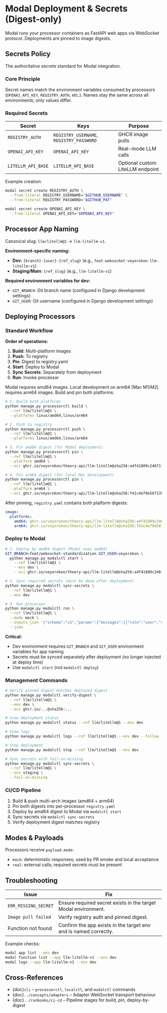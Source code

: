 # Modal Deployment & Secrets (Digest-only)

Modal runs your processor containers as FastAPI web apps via WebSocket protocol. Deployments are pinned to image digests.

## Secrets Policy

The authoritative secrets standard for Modal integration.

### Core Principle

Secret names match the environment variables consumed by processors (`OPENAI_API_KEY`, `REGISTRY_AUTH`, etc.). Names stay the same across all environments; only values differ.

### Required Secrets

| Secret | Keys | Purpose |
|--------|------|---------|
| `REGISTRY_AUTH` | `REGISTRY_USERNAME`, `REGISTRY_PASSWORD` | GHCR image pulls |
| `OPENAI_API_KEY` | `OPENAI_API_KEY` | Real-mode LLM calls |
| `LITELLM_API_BASE` | `LITELLM_API_BASE` | Optional custom LiteLLM endpoint |

Example creation:

```bash
modal secret create REGISTRY_AUTH \
  --from-literal REGISTRY_USERNAME="$GITHUB_USERNAME" \
  --from-literal REGISTRY_PASSWORD="$GITHUB_PAT"

modal secret create OPENAI_API_KEY \
  --from-literal OPENAI_API_KEY="$OPENAI_API_KEY"
```

## Processor App Naming

Canonical slug: `llm/litellm@1` → `llm-litellm-v1`.

**Environment-specific naming:**
- **Dev**: `{branch}-{user}-{ref_slug}` (e.g., `feat-websocket-veyorokon-llm-litellm-v1`)
- **Staging/Main**: `{ref_slug}` (e.g., `llm-litellm-v1`)

**Required environment variables for dev:**
- `GIT_BRANCH`: Git branch name (configured in Django development settings)
- `GIT_USER`: Git username (configured in Django development settings)

## Deploying Processors

### Standard Workflow

**Order of operations:**
1. **Build**: Multi-platform images
2. **Push**: To registry
3. **Pin**: Digest to registry.yaml
4. **Start**: Deploy to Modal
5. **Sync Secrets**: Separately from deployment
6. **Run**: Invoke processor

Modal requires amd64 images. Local development on arm64 (Mac M1/M2) requires arm64 images. Build and pin both platforms:

```bash
# 1. Build both platforms
python manage.py processorctl build \
  --ref llm/litellm@1 \
  --platforms linux/amd64,linux/arm64

# 2. Push to registry
python manage.py processorctl push \
  --ref llm/litellm@1 \
  --platforms linux/amd64,linux/arm64

# 3. Pin amd64 digest (for Modal deployment)
python manage.py processorctl pin \
  --ref llm/litellm@1 \
  --platform amd64 \
  --oci ghcr.io/veyorokon/theory-api/llm-litellm@sha256:a4f41889c246f1f0...

# 4. Pin arm64 digest (for local Mac development)
python manage.py processorctl pin \
  --ref llm/litellm@1 \
  --platform arm64 \
  --oci ghcr.io/veyorokon/theory-api/llm-litellm@sha256:f41c4e79e5871356...
```

After pinning, `registry.yaml` contains both platform digests:
```yaml
image:
  platforms:
    amd64: ghcr.io/veyorokon/theory-api/llm-litellm@sha256:a4f41889c246f1f0...
    arm64: ghcr.io/veyorokon/theory-api/llm-litellm@sha256:f41c4e79e5871356...
```

### Deploy to Modal

```bash
# 1. Deploy by amd64 digest (Modal uses amd64)
GIT_BRANCH=feat/websocket-standardization GIT_USER=veyorokon \
  python manage.py modalctl start \
    --ref llm/litellm@1 \
    --env dev \
    --oci ghcr.io/veyorokon/theory-api/llm-litellm@sha256:a4f41889c246f1f0...

# 2. Sync required secrets (must be done after deployment)
python manage.py modalctl sync-secrets \
  --ref llm/litellm@1 \
  --env dev

# 3. Run processor
python manage.py modalctl run \
  --ref llm/litellm@1 \
  --mode mock \
  --inputs-json '{"schema":"v1","params":{"messages":[{"role":"user","content":"test"}]}}' \
  --json
```

**Critical:**
- Dev environment requires `GIT_BRANCH` and `GIT_USER` environment variables for app naming
- Secrets must be synced separately after deployment (no longer injected at deploy time)
- Use `modalctl start` (not `modalctl deploy`)

### Management Commands

```bash
# Verify pinned digest matches deployed digest
python manage.py modalctl verify-digest \
  --ref llm/litellm@1 \
  --env dev \
  --oci ghcr.io/...@sha256:...

# View deployment status
python manage.py modalctl status --ref llm/litellm@1 --env dev

# View logs
python manage.py modalctl logs --ref llm/litellm@1 --env dev --follow

# Stop deployment
python manage.py modalctl stop --ref llm/litellm@1 --env dev

# Sync secrets with fail-on-missing
python manage.py modalctl sync-secrets \
  --ref llm/litellm@1 \
  --env staging \
  --fail-on-missing
```

### CI/CD Pipeline

1) Build & push multi-arch images (amd64 + arm64)
2) Pin both digests into per-processor `registry.yaml`
3) Deploy by amd64 digest to Modal via `modalctl start`
4) Sync secrets via `modalctl sync-secrets`
5) Verify deployment digest matches registry

## Modes & Payloads

Processors receive `payload.mode`:

- `mock`: deterministic responses; used by PR smoke and local acceptance
- `real`: external calls; required secrets must be present

## Troubleshooting

| Issue | Fix |
|-------|-----|
| `ERR_MISSING_SECRET` | Ensure required secret exists in the target Modal environment. |
| `Image pull failed` | Verify registry auth and pinned digest. |
| Function not found | Confirm the app exists in the target env and is named correctly. |

Example checks:

```bash
modal app list --env dev
modal function list --app llm-litellm-v1 --env dev
modal logs --app llm-litellm-v1 --env dev
```

## Cross-References

- {doc}`cli` – `processorctl`, `localctl`, and `modalctl` commands
- {doc}`../concepts/adapters` – Adapter WebSocket transport behaviour
- {doc}`../runbooks/ci-cd` – Pipeline stages for build, pin, deploy-by-digest
